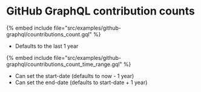 # GitHub GraphQL contribution counts

{% embed include file="src/examples/github-graphql/countributions_count.gql" %}

* Defaults to the last 1 year

{% embed include file="src/examples/github-graphql/countributions_count_time_range.gql" %}

* Can set the start-date (defaults to now - 1 year)
* Can set the end-date (defaults to start-date + 1 year)


